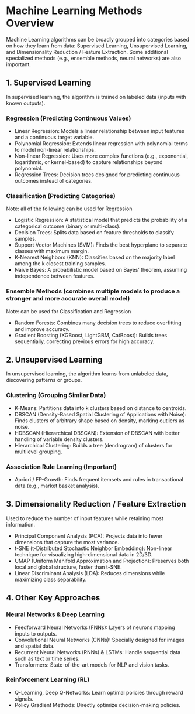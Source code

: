 # Machine Learning Methods Overview

Machine Learning algorithms can be broadly grouped into categories based on how they learn from data: Supervised Learning, Unsupervised Learning, and Dimensionality Reduction / Feature Extraction. Some additional specialized methods (e.g., ensemble methods, neural networks) are also important.

## 1. Supervised Learning
In supervised learning, the algorithm is trained on labeled data (inputs with known outputs).

### Regression (Predicting Continuous Values)
- Linear Regression: Models a linear relationship between input features and a continuous target variable.
- Polynomial Regression: Extends linear regression with polynomial terms to model non-linear relationships.
- Non-linear Regression: Uses more complex functions (e.g., exponential, logarithmic, or kernel-based) to capture relationships beyond polynomial.
- Regression Trees: Decision trees designed for predicting continuous outcomes instead of categories.

### Classification (Predicting Categories)
Note: all of the following can be used for Regression

- Logistic Regression: A statistical model that predicts the probability of a categorical outcome (binary or multi-class).
- Decision Trees: Splits data based on feature thresholds to classify samples.
- Support Vector Machines (SVM): Finds the best hyperplane to separate classes with maximum margin.
- K-Nearest Neighbors (KNN): Classifies based on the majority label among the k closest training samples.
- Naive Bayes: A probabilistic model based on Bayes’ theorem, assuming independence between features.

### Ensemble Methods (combines multiple models to produce a stronger and more accurate overall model)
Note: can be used for Classification and Regression

- Random Forests: Combines many decision trees to reduce overfitting and improve accuracy.
- Gradient Boosting (XGBoost, LightGBM, CatBoost): Builds trees sequentially, correcting previous errors for high accuracy.

## 2. Unsupervised Learning
In unsupervised learning, the algorithm learns from unlabeled data, discovering patterns or groups.

### Clustering (Grouping Similar Data)
- K-Means: Partitions data into k clusters based on distance to centroids.
- DBSCAN (Density-Based Spatial Clustering of Applications with Noise): Finds clusters of arbitrary shape based on density, marking outliers as noise.
- HDBSCAN (Hierarchical DBSCAN): Extension of DBSCAN with better handling of variable density clusters.
- Hierarchical Clustering: Builds a tree (dendrogram) of clusters for multilevel grouping.

### Association Rule Learning (Important)
- Apriori / FP-Growth: Finds frequent itemsets and rules in transactional data (e.g., market basket analysis).

## 3. Dimensionality Reduction / Feature Extraction
Used to reduce the number of input features while retaining most information.

- Principal Component Analysis (PCA): Projects data into fewer dimensions that capture the most variance.
- t-SNE (t-Distributed Stochastic Neighbor Embedding): Non-linear technique for visualizing high-dimensional data in 2D/3D.
- UMAP (Uniform Manifold Approximation and Projection): Preserves both local and global structure, faster than t-SNE.
- Linear Discriminant Analysis (LDA): Reduces dimensions while maximizing class separability.

## 4. Other Key Approaches

### Neural Networks & Deep Learning
- Feedforward Neural Networks (FNNs): Layers of neurons mapping inputs to outputs.
- Convolutional Neural Networks (CNNs): Specially designed for images and spatial data.
- Recurrent Neural Networks (RNNs) & LSTMs: Handle sequential data such as text or time series.
- Transformers: State-of-the-art models for NLP and vision tasks.

### Reinforcement Learning (RL)
- Q-Learning, Deep Q-Networks: Learn optimal policies through reward signals.
- Policy Gradient Methods: Directly optimize decision-making policies.
